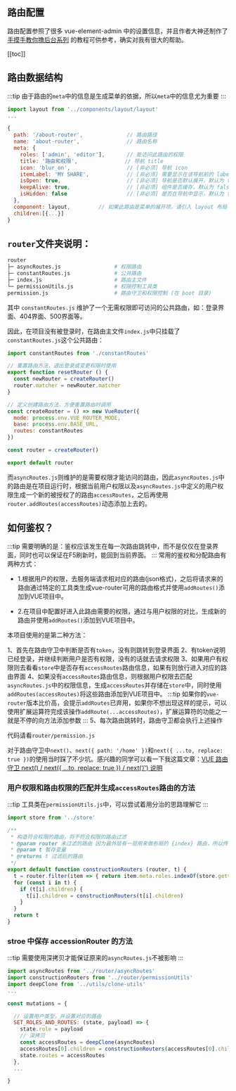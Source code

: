 ## 路由配置
路由配置参照了很多 vue-element-admin 中的设置信息，并且作者大神还制作了[手摸手教你撸后台系列](https://juejin.cn/post/6844903476661583880) 的教程可供参考，确实对我有很大的帮助。

[[toc]]
## 路由数据结构
:::tip
由于路由的```meta```中的信息是生成菜单的依据，所以```meta```中的信息尤为重要
:::
```js
import layout from '../components/layout/layout'
...

{
  path: '/about-router',              // 路由路径
  name: 'about-router',               // 路由名称
  meta: {
    roles: ['admin', 'editor'],       // 能访问此路由的权限
    title: '路由和权限',               // 导航 title
    icon: 'blur_on',                  // [非必须] 导航 icon
    itemLabel: 'MY SHARE',            // [非必须] 需要显示在该导航前的 label
    isOpen: true,                     // [非必须] 导航是否默认展开，默认为 false
    keepAlive: true,                  // [非必须] 组件是否缓存，默认为 false
    isHidden: false                   // [非必须] 是否在导航中显示，默认为 false
  },
  component: layout,         // 如果此路由是菜单的展开项，请引入 layout 布局
  children:[{...}]
}
```
## ```router```文件夹说明：
```sh
router
├─ asyncRoutes.js                 # 权限路由
├─ constantRoutes.js              # 公共路由
├─ index.js                       # 路由主文件
└─ permissionUtils.js             # 权限控制工具类
permission.js                     # 路由守卫和权限控制 (在 boot 目录)
```
其中 ```constantRoutes.js``` 维护了一个无需权限即可访问的公共路由，如：登录界面、404界面、500界面等。

因此，在项目没有被登录时，在路由主文件```index.js```中只挂载了```constantRoutes.js```这个公共路由：
```js
import constantRoutes from './constantRoutes'

// 重置路由方法，退出登录或变更权限时使用
export function resetRouter () {
  const newRouter = createRouter()
  router.matcher = newRouter.matcher
}

// 定义创建路由方法，方便重置路由时调用
const createRouter = () => new VueRouter({
  mode: process.env.VUE_ROUTER_MODE,
  base: process.env.BASE_URL,
  routes: constantRoutes
})

const router = createRouter()

export default router
```
而```asyncRoutes.js```则维护的是需要权限才能访问的路由，因此```asyncRoutes.js```中的路由是在项目运行时，根据当前用户权限以及```asyncRoutes.js```中定义的用户权限生成一个新的被授权了的路由```accessRoutes```，之后再使用```router.addRoutes(accessRoutes)```动态添加上去的。
## 如何鉴权？
:::tip
需要明确的是：鉴权应该发生在每一次路由跳转中，而不是仅仅在登录界面，同时也可以保证在F5刷新时，能回到当前界面。
:::
常用的鉴权和分配路由有两种方式：
- 1.根据用户的权限，去服务端请求相对应的路由(json格式)，之后将请求来的路由通过特定的工具类生成vue-router可用的路由格式并使用```addRoutes()```添加到VUE项目中。

- 2.在项目中配置好进入此路由需要的权限，通过与用户权限的对比，生成新的路由并使用```addRoutes()```添加到VUE项目中。

本项目使用的是第二种方法：

1、首先在路由守卫中判断是否有```token```，没有则跳转到登录界面
2、有token说明已经登录，并继续判断用户是否有权限，没有的话就去请求权限
3、如果用户有权限则去看看```store```中是否存有```accessRoutes```路由信息，如果有则放行进入对应的路由界面
4、如果没有```accessRoutes```路由信息，则根据用户权限去匹配```asyncRoutes.js```中的权限信息，生成```accessRoutes```并存储在```store```中，同时使用```addRoutes(accessRoutes)```将这些路由添加到VUE项目中。
:::tip
如果你的```vue-router```版本比价高，会提示```addRoutes```已弃用，如果你不想出现这样的提示，可以使用扩展运算符完成该操作```addRoute(...accessRoutes)```，扩展运算符的功能之一就是不停的向方法添加参数
:::
5、每次路由跳转时，路由守卫都会执行上述操作

代码请看```router/permission.js```

对于路由守卫中```next()```、```next({ path: '/home' })```和```next({ ...to, replace: true })```的使用当时踩了不少坑。感兴趣的同学可以看一下我这篇文章：[VUE 路由守卫 next() / next({ ...to, replace: true }) / next(‘/‘) 说明](https://blog.csdn.net/qq_41912398/article/details/109231418)

### 用户权限和路由权限的匹配并生成```accessRoutes```路由的方法
:::tip
工具类在```permissionUtils.js```中，可以尝试着用分治的思路理解它
:::
```js
import store from '../store'

/**
 * 构造符合权限的路由，将不符合权限的路由过滤
 * @param router 未过滤的路由 因为最外层有一层用来做布局的 {index} 路由，所以传的是 index[0].children
 * @param t 暂存变量
 * @returns t 过滤后的路由
 */
export default function constructionRouters (router, t) {
  t = router.filter(item => { return item.meta.roles.indexOf(store.getters.getRole) !== -1 })
  for (const i in t) {
    if (t[i].children) {
      t[i].children = constructionRouters(t[i].children)
    }
  }
  return t
}
```
### stroe 中保存 accessionRouter 的方法
:::tip
需要使用深拷贝才能保证原来的```asyncRoutes.js```不被影响
:::
```js
import asyncRoutes from '../router/asyncRoutes'
import constructionRouters from '../router/permissionUtils'
import deepClone from '../utils/clone-utils'
...

const mutations = {

  // 设置用户类型，并设置对应的路由
  SET_ROLES_AND_ROUTES: (state, payload) => {
    state.role = payload
    // 深拷贝
    const accessRoutes = deepClone(asyncRoutes)
    accessRoutes[0].children = constructionRouters(accessRoutes[0].children)
    state.routes = accessRoutes
  },
  ...

}
```
